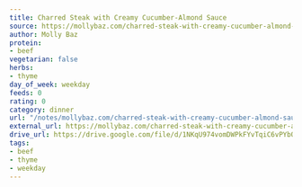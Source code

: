```yaml
---
title: Charred Steak with Creamy Cucumber-Almond Sauce
source: https://mollybaz.com/charred-steak-with-creamy-cucumber-almond-sauce/
author: Molly Baz
protein:
- beef
vegetarian: false
herbs:
- thyme
day_of_week: weekday
feeds: 0
rating: 0
category: dinner
url: "/notes/mollybaz.com/charred-steak-with-creamy-cucumber-almond-sauce.html"
external_url: https://mollybaz.com/charred-steak-with-creamy-cucumber-almond-sauce/
drive_url: https://drive.google.com/file/d/1NKqU974vomDWPkFYvTqiC6vPYbOv2nNH/view?usp=drive_link
tags:
- beef
- thyme
- weekday
---
```



